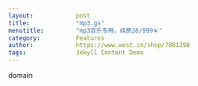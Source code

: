 ```yaml
---
layout:            post
title:             "mp3.gs"
menutitle:         "mp3音乐专用，续费28/999￥"
category:          Features
author:            https://www.west.cn/shop/?861298
tags:              Jekyll Content Demo
---
```


domain
